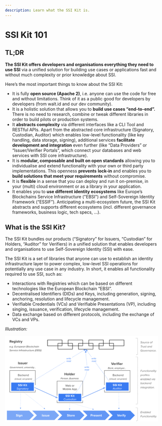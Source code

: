 ```yaml
---
description: Learn what the SSI Kit is.
---
```


# SSI Kit 101

## TL;DR

**The SSI Kit offers developers and organisations everything they need to use SSI** via a unified solution for building use cases or applications fast and without much complexity or prior knowledge about SSI.&#x20;

Here’s the most important things to know about the SSI Kit:

* It is fully **open source (Apache 2)**, i.e. anyone can use the code for free and without limitations. Think of it as a public good for developers by developers (from walt.id and our dev community). &#x20;
* It is a holistic solution that allows you to **build** **use cases “end-to-end”.** There is no need to research, combine or tweak different libraries in order to build pilots or production systems.
* It **abstracts complexity** via different interfaces like a CLI Tool and RESTful APIs. Apart from the abstracted core infrastructure (Signatory, Custodian, Auditor) which enables low-level functionality (like key handling, data storage, signing), additional services **facilitate development and integration** even further (like “Data Providers” or “Issuer/Verifier Portals”, which connect your databases and web services with SSI core infrastructure).
* It is **modular, composable and built on open standards** allowing you to individualise and extend functionality with your own or third party implementations. This openness **prevents** **lock-in** and enables you to **build solutions that meet your requirements** without compromise.&#x20;
* It is **flexible** in a sense that you can deploy and run it on-premise, in your (multi) cloud environment or as a library in your application.&#x20;
* It enables you to **use different identity ecosystems** like Europe’s Blockchains Service Infrastructure ("EBSI") and Self-Sovereign Identity Framework (“ESSIF”). Anticipating a multi-ecosystem future, the SSI Kit abstracts and supports different ecosystems (incl. different governance frameworks, business logic, tech specs, ...).

## What is the SSI Kit?

The SSI Kit bundles our products (“Signatory” for Issuers, “Custodian” for Holders, “Auditor” for Verifiers) in a unified solution that enables developers and organisations to use Self-Sovereign Identity (SSI) with ease.

The SSI Kit is a set of libraries that anyone can use to establish an identity infrastructure layer to power complex, low-level SSI operations for potentially any use case in any industry. In short, it enables all functionality required to use SSI, such as:

* Interactions with Registries which can be based on different technologies like the European Blockchain “EBSI”.
* Decentralised Identifiers (DIDs) and Keys, including generation, signing, anchoring, resolution and lifecycle management.
* Verifiable Credentials (VCs) and Verifiable Presentations (VP), including singing, issuance, verification, lifecycle management.
* Data exchange based on different protocols, including the exchange of VCs and VPs.

_Illustration:_

![](../../what-is-ssikit/SSI-Kit.png)
